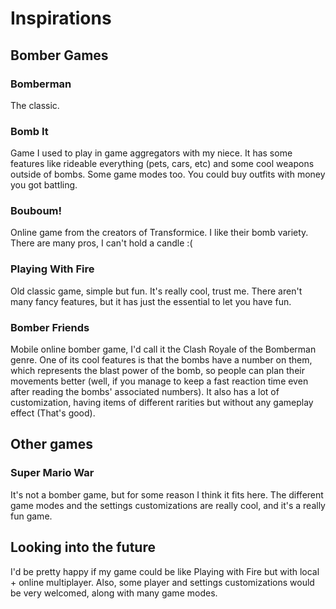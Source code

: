 # Inspirations

## Bomber Games

### Bomberman

The classic.

### Bomb It 

Game I used to play in game aggregators with my niece. It has some features like rideable everything (pets, cars, etc) and some cool weapons outside of bombs. Some game modes too. You could buy outfits with money you got battling.

### Bouboum!

Online game from the creators of Transformice. I like their bomb variety. There are many pros, I can't hold a candle :(

### Playing With Fire 

Old classic game, simple but fun. It's really cool, trust me. There aren't many fancy features, but it has just the essential to let you have fun.

### Bomber Friends

Mobile online bomber game, I'd call it the Clash Royale of the Bomberman genre. One of its cool features is that the bombs have a number on them, which represents the blast power of the bomb, so people can plan their movements better (well, if you manage to keep a fast reaction time even after reading the bombs' associated numbers). It also has a lot of customization, having items of different rarities but without any gameplay
effect (That's good).

## Other games

### Super Mario War

It's not a bomber game, but for some reason I think it fits here. The different game modes and the settings customizations are really cool, and it's a really fun game.

## Looking into the future

I'd be pretty happy if my game could be like Playing with Fire but with local + online multiplayer. Also,
some player and settings customizations would be very welcomed, along with many game modes.
